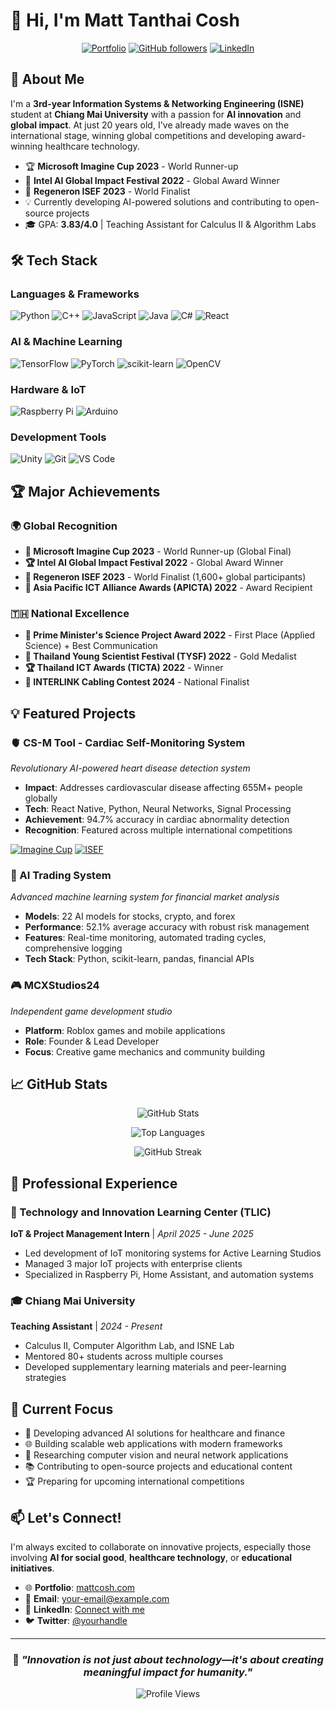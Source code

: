 # 👋 Hi, I'm Matt Tanthai Cosh

<div align="center">
  
[![Portfolio](https://img.shields.io/badge/Portfolio-mattcosh.com-blue?style=for-the-badge&logo=safari&logoColor=white)](https://mattcosh.com)
[![GitHub followers](https://img.shields.io/github/followers/TheUnknown550?style=for-the-badge&logo=github)](https://github.com/TheUnknown550)
[![LinkedIn](https://img.shields.io/badge/LinkedIn-Connect-blue?style=for-the-badge&logo=linkedin)](https://linkedin.com/in/yourprofile)

</div>

## 🚀 About Me

I'm a **3rd-year Information Systems & Networking Engineering (ISNE)** student at **Chiang Mai University** with a passion for **AI innovation** and **global impact**. At just 20 years old, I've already made waves on the international stage, winning global competitions and developing award-winning healthcare technology.

- 🏆 **Microsoft Imagine Cup 2023** - World Runner-up
- 🌟 **Intel AI Global Impact Festival 2022** - Global Award Winner  
- 🔬 **Regeneron ISEF 2023** - World Finalist
- 💡 Currently developing AI-powered solutions and contributing to open-source projects
- 🎓 GPA: **3.83/4.0** | Teaching Assistant for Calculus II & Algorithm Labs

## 🛠️ Tech Stack

### Languages & Frameworks
![Python](https://img.shields.io/badge/Python-3776AB?style=for-the-badge&logo=python&logoColor=white)
![C++](https://img.shields.io/badge/C++-00599C?style=for-the-badge&logo=cplusplus&logoColor=white)
![JavaScript](https://img.shields.io/badge/JavaScript-F7DF1E?style=for-the-badge&logo=javascript&logoColor=black)
![Java](https://img.shields.io/badge/Java-ED8B00?style=for-the-badge&logo=java&logoColor=white)
![C#](https://img.shields.io/badge/C%23-239120?style=for-the-badge&logo=csharp&logoColor=white)
![React](https://img.shields.io/badge/React-20232A?style=for-the-badge&logo=react&logoColor=61DAFB)

### AI & Machine Learning
![TensorFlow](https://img.shields.io/badge/TensorFlow-FF6F00?style=for-the-badge&logo=tensorflow&logoColor=white)
![PyTorch](https://img.shields.io/badge/PyTorch-EE4C2C?style=for-the-badge&logo=pytorch&logoColor=white)
![scikit-learn](https://img.shields.io/badge/scikit--learn-F7931E?style=for-the-badge&logo=scikit-learn&logoColor=white)
![OpenCV](https://img.shields.io/badge/OpenCV-27338e?style=for-the-badge&logo=OpenCV&logoColor=white)

### Hardware & IoT
![Raspberry Pi](https://img.shields.io/badge/Raspberry%20Pi-A22846?style=for-the-badge&logo=Raspberry%20Pi&logoColor=white)
![Arduino](https://img.shields.io/badge/Arduino-00979D?style=for-the-badge&logo=Arduino&logoColor=white)

### Development Tools
![Unity](https://img.shields.io/badge/Unity-100000?style=for-the-badge&logo=unity&logoColor=white)
![Git](https://img.shields.io/badge/Git-F05032?style=for-the-badge&logo=git&logoColor=white)
![VS Code](https://img.shields.io/badge/VS%20Code-007ACC?style=for-the-badge&logo=visual-studio-code&logoColor=white)

## 🏆 Major Achievements

### 🌍 Global Recognition
- **🥈 Microsoft Imagine Cup 2023** - World Runner-up (Global Final)
- **🏆 Intel AI Global Impact Festival 2022** - Global Award Winner
- **🔬 Regeneron ISEF 2023** - World Finalist (1,600+ global participants)
- **🏅 Asia Pacific ICT Alliance Awards (APICTA) 2022** - Award Recipient

### 🇹🇭 National Excellence
- **🥇 Prime Minister's Science Project Award 2022** - First Place (Applied Science) + Best Communication
- **🥇 Thailand Young Scientist Festival (TYSF) 2022** - Gold Medalist
- **🏆 Thailand ICT Awards (TICTA) 2022** - Winner
- **🚀 INTERLINK Cabling Contest 2024** - National Finalist

## 💡 Featured Projects

### 🫀 CS-M Tool - Cardiac Self-Monitoring System
*Revolutionary AI-powered heart disease detection system*

- **Impact**: Addresses cardiovascular disease affecting 655M+ people globally
- **Tech**: React Native, Python, Neural Networks, Signal Processing
- **Achievement**: 94.7% accuracy in cardiac abnormality detection
- **Recognition**: Featured across multiple international competitions

[![Imagine Cup](https://img.shields.io/badge/Microsoft-Imagine%20Cup%20Finalist-blue?style=flat-square)](https://imaginecup.microsoft.com/en-us/Team/1fe3d065-3b95-4239-b2eb-675cd26aaa89)
[![ISEF](https://img.shields.io/badge/Regeneron-ISEF%20Finalist-green?style=flat-square)](https://isef.net/project/enbm063t-cs-m-cardiac-self-monitoring-tool)

### 🤖 AI Trading System
*Advanced machine learning system for financial market analysis*

- **Models**: 22 AI models for stocks, crypto, and forex
- **Performance**: 52.1% average accuracy with robust risk management
- **Features**: Real-time monitoring, automated trading cycles, comprehensive logging
- **Tech Stack**: Python, scikit-learn, pandas, financial APIs

### 🎮 MCXStudios24
*Independent game development studio*

- **Platform**: Roblox games and mobile applications
- **Role**: Founder & Lead Developer
- **Focus**: Creative game mechanics and community building

## 📈 GitHub Stats

<div align="center">
  
![GitHub Stats](https://github-readme-stats.vercel.app/api?username=TheUnknown550&show_icons=true&theme=tokyonight&count_private=true)

![Top Languages](https://github-readme-stats.vercel.app/api/top-langs/?username=TheUnknown550&layout=compact&theme=tokyonight)

![GitHub Streak](https://github-readme-streak-stats.herokuapp.com/?user=TheUnknown550&theme=tokyonight)

</div>

## 🌟 Professional Experience

### 🏢 Technology and Innovation Learning Center (TLIC)
**IoT & Project Management Intern** | *April 2025 - June 2025*
- Led development of IoT monitoring systems for Active Learning Studios
- Managed 3 major IoT projects with enterprise clients
- Specialized in Raspberry Pi, Home Assistant, and automation systems

### 🎓 Chiang Mai University
**Teaching Assistant** | *2024 - Present*
- Calculus II, Computer Algorithm Lab, and ISNE Lab
- Mentored 80+ students across multiple courses
- Developed supplementary learning materials and peer-learning strategies

## 🎯 Current Focus

- 🤖 Developing advanced AI solutions for healthcare and finance
- 🌐 Building scalable web applications with modern frameworks  
- 🔬 Researching computer vision and neural network applications
- 📚 Contributing to open-source projects and educational content
- 🏆 Preparing for upcoming international competitions

## 📫 Let's Connect!

I'm always excited to collaborate on innovative projects, especially those involving **AI for social good**, **healthcare technology**, or **educational initiatives**.

- 🌐 **Portfolio**: [mattcosh.com](https://mattcosh.com)
- 📧 **Email**: [your-email@example.com](mailto:your-email@example.com)
- 💼 **LinkedIn**: [Connect with me](https://linkedin.com/in/yourprofile)
- 🐦 **Twitter**: [@yourhandle](https://twitter.com/yourhandle)

---

<div align="center">

### 💭 *"Innovation is not just about technology—it's about creating meaningful impact for humanity."*

![Profile Views](https://komarev.com/ghpvc/?username=TheUnknown550&style=flat-square&color=blue)

</div>